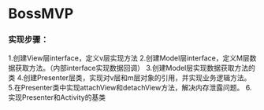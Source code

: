 # BossMVP

### 实现步骤：

1.创建View层interface，定义v层实现方法
2.创建Model层interface，定义M层数据获取方法。（内部interface实现数据回调）
3.创建Model层实现数据获取方法的类
4.创建Presenter层类，实现对v层和m层对象的引用，并实现业务逻辑方法。
5.在Presenter类中实现attachView和detachView方法，解决内存泄露问题。
6.实现Presenter和Activity的基类
